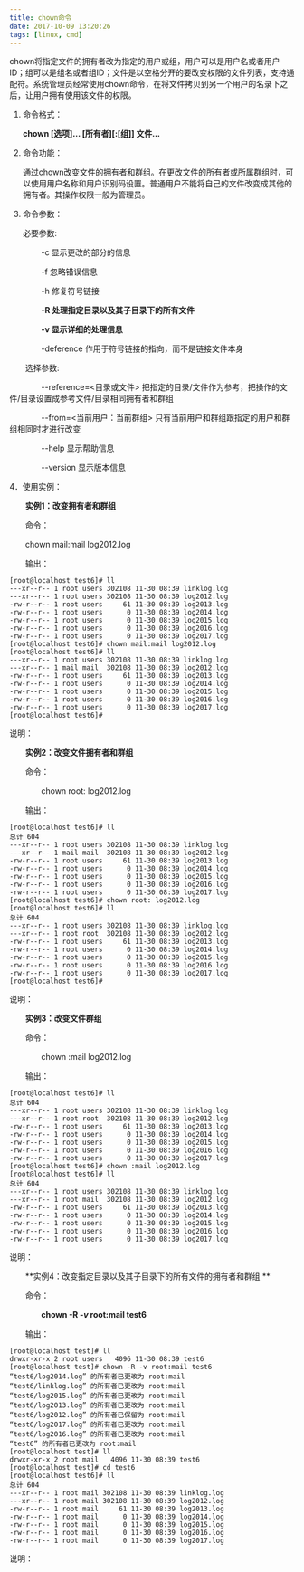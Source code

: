 ```yaml
---
title: chown命令
date: 2017-10-09 13:20:26
tags: [linux, cmd]
---
```

chown将指定文件的拥有者改为指定的用户或组，用户可以是用户名或者用户ID；组可以是组名或者组ID；文件是以空格分开的要改变权限的文件列表，支持通配符。系统管理员经常使用chown命令，在将文件拷贝到另一个用户的名录下之后，让用户拥有使用该文件的权限。 

<!-- more -->

1. 命令格式：

	**chown [选项]... [所有者][:[组]] 文件...**

2. 命令功能：

	通过chown改变文件的拥有者和群组。在更改文件的所有者或所属群组时，可以使用用户名称和用户识别码设置。普通用户不能将自己的文件改变成其他的拥有者。其操作权限一般为管理员。

3. 命令参数：

	必要参数:

　　　　-c 显示更改的部分的信息

　　　　-f 忽略错误信息

　　　　-h 修复符号链接

　　　　**-R 处理指定目录以及其子目录下的所有文件**

　　　　**-v 显示详细的处理信息**

　　　　-deference 作用于符号链接的指向，而不是链接文件本身

　　选择参数:

　　　　--reference=<目录或文件> 把指定的目录/文件作为参考，把操作的文件/目录设置成参考文件/目录相同拥有者和群组

　　　　--from=<当前用户：当前群组> 只有当前用户和群组跟指定的用户和群组相同时才进行改变

　　　　--help 显示帮助信息

　　　　--version 显示版本信息

4．使用实例：

　　**实例1：改变拥有者和群组**

　　命令：

　　chown mail:mail log2012.log
	
　　输出：　　

```
[root@localhost test6]# ll
---xr--r-- 1 root users 302108 11-30 08:39 linklog.log
---xr--r-- 1 root users 302108 11-30 08:39 log2012.log
-rw-r--r-- 1 root users     61 11-30 08:39 log2013.log
-rw-r--r-- 1 root users      0 11-30 08:39 log2014.log
-rw-r--r-- 1 root users      0 11-30 08:39 log2015.log
-rw-r--r-- 1 root users      0 11-30 08:39 log2016.log
-rw-r--r-- 1 root users      0 11-30 08:39 log2017.log
[root@localhost test6]# chown mail:mail log2012.log 
[root@localhost test6]# ll
---xr--r-- 1 root users 302108 11-30 08:39 linklog.log
---xr--r-- 1 mail mail  302108 11-30 08:39 log2012.log
-rw-r--r-- 1 root users     61 11-30 08:39 log2013.log
-rw-r--r-- 1 root users      0 11-30 08:39 log2014.log
-rw-r--r-- 1 root users      0 11-30 08:39 log2015.log
-rw-r--r-- 1 root users      0 11-30 08:39 log2016.log
-rw-r--r-- 1 root users      0 11-30 08:39 log2017.log
[root@localhost test6]#
```
说明：

　　**实例2：改变文件拥有者和群组**

　　命令：

　　　　chown root: log2012.log

　　输出：　　　　

```
[root@localhost test6]# ll
总计 604
---xr--r-- 1 root users 302108 11-30 08:39 linklog.log
---xr--r-- 1 mail mail  302108 11-30 08:39 log2012.log
-rw-r--r-- 1 root users     61 11-30 08:39 log2013.log
-rw-r--r-- 1 root users      0 11-30 08:39 log2014.log
-rw-r--r-- 1 root users      0 11-30 08:39 log2015.log
-rw-r--r-- 1 root users      0 11-30 08:39 log2016.log
-rw-r--r-- 1 root users      0 11-30 08:39 log2017.log
[root@localhost test6]# chown root: log2012.log 
[root@localhost test6]# ll
总计 604
---xr--r-- 1 root users 302108 11-30 08:39 linklog.log
---xr--r-- 1 root root  302108 11-30 08:39 log2012.log
-rw-r--r-- 1 root users     61 11-30 08:39 log2013.log
-rw-r--r-- 1 root users      0 11-30 08:39 log2014.log
-rw-r--r-- 1 root users      0 11-30 08:39 log2015.log
-rw-r--r-- 1 root users      0 11-30 08:39 log2016.log
-rw-r--r-- 1 root users      0 11-30 08:39 log2017.log
[root@localhost test6]#
```
说明：

　　**实例3：改变文件群组**

　　命令：

　　　　chown :mail log2012.log

　　输出：　　

```
[root@localhost test6]# ll
总计 604
---xr--r-- 1 root users 302108 11-30 08:39 linklog.log
---xr--r-- 1 root root  302108 11-30 08:39 log2012.log
-rw-r--r-- 1 root users     61 11-30 08:39 log2013.log
-rw-r--r-- 1 root users      0 11-30 08:39 log2014.log
-rw-r--r-- 1 root users      0 11-30 08:39 log2015.log
-rw-r--r-- 1 root users      0 11-30 08:39 log2016.log
-rw-r--r-- 1 root users      0 11-30 08:39 log2017.log
[root@localhost test6]# chown :mail log2012.log 
[root@localhost test6]# ll
总计 604
---xr--r-- 1 root users 302108 11-30 08:39 linklog.log
---xr--r-- 1 root mail  302108 11-30 08:39 log2012.log
-rw-r--r-- 1 root users     61 11-30 08:39 log2013.log
-rw-r--r-- 1 root users      0 11-30 08:39 log2014.log
-rw-r--r-- 1 root users      0 11-30 08:39 log2015.log
-rw-r--r-- 1 root users      0 11-30 08:39 log2016.log
-rw-r--r-- 1 root users      0 11-30 08:39 log2017.log
```
说明：

　　**实例4：改变指定目录以及其子目录下的所有文件的拥有者和群组 **

　　命令：

　　　　**chown -R *-v* root:mail test6**

　　输出：　　

```
[root@localhost test]# ll
drwxr-xr-x 2 root users   4096 11-30 08:39 test6
[root@localhost test]# chown -R -v root:mail test6
“test6/log2014.log” 的所有者已更改为 root:mail
“test6/linklog.log” 的所有者已更改为 root:mail
“test6/log2015.log” 的所有者已更改为 root:mail
“test6/log2013.log” 的所有者已更改为 root:mail
“test6/log2012.log” 的所有者已保留为 root:mail
“test6/log2017.log” 的所有者已更改为 root:mail
“test6/log2016.log” 的所有者已更改为 root:mail
“test6” 的所有者已更改为 root:mail
[root@localhost test]# ll
drwxr-xr-x 2 root mail   4096 11-30 08:39 test6
[root@localhost test]# cd test6
[root@localhost test6]# ll
总计 604
---xr--r-- 1 root mail 302108 11-30 08:39 linklog.log
---xr--r-- 1 root mail 302108 11-30 08:39 log2012.log
-rw-r--r-- 1 root mail     61 11-30 08:39 log2013.log
-rw-r--r-- 1 root mail      0 11-30 08:39 log2014.log
-rw-r--r-- 1 root mail      0 11-30 08:39 log2015.log
-rw-r--r-- 1 root mail      0 11-30 08:39 log2016.log
-rw-r--r-- 1 root mail      0 11-30 08:39 log2017.log
```
	
说明：